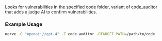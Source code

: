 Looks for vulnerabilities in the specified code folder, variant of code_auditor that adds a judge AI to confirm vulnerabilities.

### Example Usage

```sh
nerve -G "openai://gpt-4" -T code_auditor -DTARGET_PATH=/path/to/code
```